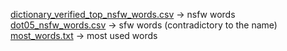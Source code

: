 [dictionary_verified_top_nsfw_words.csv](https://github.com/Duedot43/AIClass/blob/main/Simester%20Two/Unit%203/ContentFiltering/data/dictionary_verified_top_nsfw_words.csv) -> nsfw words<br>
[dot05_nsfw_words.csv](https://github.com/Duedot43/AIClass/blob/main/Simester%20Two/Unit%203/ContentFiltering/data/dot05_nsfw_words.csv) -> sfw words (contradictory to the name) <br>
[most_words.txt](https://github.com/Duedot43/AIClass/blob/main/Simester%20Two/Unit%203/ContentFiltering/data/dictionary_verified_top_nsfw_words.csv) -> most used words<br>